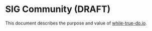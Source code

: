 # SIG Community (DRAFT)

This document describes the purpose and value of
[while-true-do.io](https://while-true-do.io).
